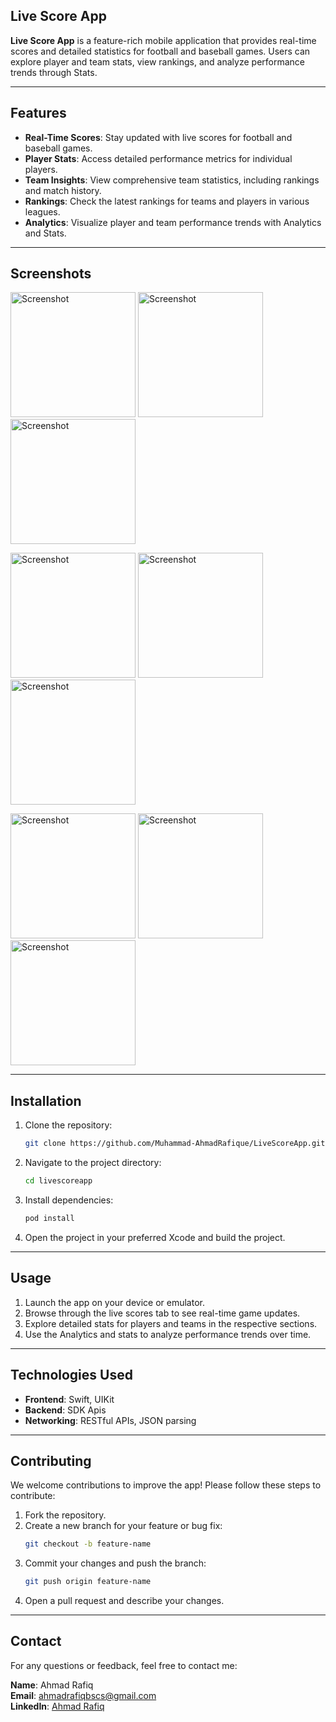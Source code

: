 ## Live Score App

**Live Score App** is a feature-rich mobile application that provides real-time scores and detailed statistics for football and baseball games. Users can explore player and team stats, view rankings, and analyze performance trends through Stats.

---

## Features

- **Real-Time Scores**: Stay updated with live scores for football and baseball games.  
- **Player Stats**: Access detailed performance metrics for individual players.  
- **Team Insights**: View comprehensive team statistics, including rankings and match history.  
- **Rankings**: Check the latest rankings for teams and players in various leagues.  
- **Analytics**: Visualize player and team performance trends with Analytics and Stats.  

---

## Screenshots


<img src="https://github.com/user-attachments/assets/e04a5457-944e-41d0-8b03-f1e0b62a2b88" alt="Screenshot" width="200px">     <img src="https://github.com/user-attachments/assets/c2ed3d29-2bab-4e8f-9e1b-5446d8c347d3" alt="Screenshot" width="200px">     <img src="https://github.com/user-attachments/assets/128bd400-3a19-4acc-9169-cc2c7c81eb6f" alt="Screenshot" width="200px">

<img src="https://github.com/user-attachments/assets/07cd5bb5-c4c0-444e-8225-3a4979aeaf37" alt="Screenshot" width="200px">     <img src="https://github.com/user-attachments/assets/4ed1d69f-552d-4c1d-8d11-5beaa818e36e" alt="Screenshot" width="200px">     <img src="https://github.com/user-attachments/assets/a0dcc04a-9685-4dd9-9e7d-961b33640a2a" alt="Screenshot" width="200px">

<img src="https://github.com/user-attachments/assets/5ec2d2dd-b202-4d89-9720-c67eb4d72e72" alt="Screenshot" width="200px">     <img src="https://github.com/user-attachments/assets/d795e9ee-6efe-4459-9838-2591e0b8ede6" alt="Screenshot" width="200px">     <img src="https://github.com/user-attachments/assets/746c13b9-081b-40ae-a521-5970a3aa200a" alt="Screenshot" width="200px"> 

---

## Installation

1. Clone the repository:
   ```bash
   git clone https://github.com/Muhammad-AhmadRafique/LiveScoreApp.git
   ```
2. Navigate to the project directory:
   ```bash
   cd livescoreapp
   ```
3. Install dependencies:
   ```bash
   pod install
   ```
4. Open the project in your preferred Xcode and build the project.

---

## Usage

1. Launch the app on your device or emulator.  
2. Browse through the live scores tab to see real-time game updates.  
3. Explore detailed stats for players and teams in the respective sections.  
4. Use the Analytics and stats to analyze performance trends over time.  

---

## Technologies Used

- **Frontend**: Swift, UIKit
- **Backend**: SDK Apis
- **Networking**: RESTful APIs, JSON parsing  
---

## Contributing

We welcome contributions to improve the app! Please follow these steps to contribute:  
1. Fork the repository.  
2. Create a new branch for your feature or bug fix:  
   ```bash
   git checkout -b feature-name
   ```  
3. Commit your changes and push the branch:  
   ```bash
   git push origin feature-name
   ```  
4. Open a pull request and describe your changes.  

---

## Contact

For any questions or feedback, feel free to contact me:  

**Name**: Ahmad Rafiq  
**Email**: [ahmadrafiqbscs@gmail.com](mailto:ahmadrafiqbscs@gmail.com)  
**LinkedIn**: [Ahmad Rafiq](https://www.linkedin.com/in/ahmad-rafiq-6aa45b119/)  
